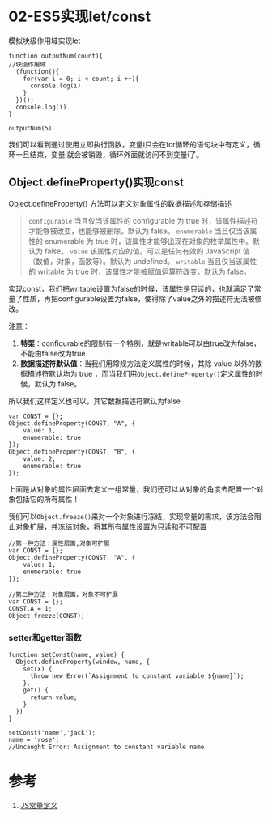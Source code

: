 # 02-ES5实现let/const

模拟块级作用域实现let

```
function outputNum(count){
//块级作用域
  (function(){
    for(var i = 0; i < count; i ++){
      console.log(i)
    }
  })();
  console.log(i)
}

outputNum(5)
```

我们可以看到通过使用立即执行函数，变量i只会在for循环的语句块中有定义，循环一旦结束，变量i就会被销毁，循环外面就访问不到变量i了。

## Object.defineProperty()实现const

Object.defineProperty() 方法可以定义对象属性的数据描述和存储描述

> `configurable`
当且仅当该属性的 configurable 为 true 时，该属性描述符才能够被改变，也能够被删除。默认为 false。
`enumerable`
当且仅当该属性的 enumerable 为 true 时，该属性才能够出现在对象的枚举属性中。默认为 false。
`value`
该属性对应的值。可以是任何有效的 JavaScript 值（数值，对象，函数等）。默认为 undefined。
`writable`
当且仅当该属性的 writable 为 true 时，该属性才能被赋值运算符改变。默认为 false。

实现const，我们把writable设置为false的时候，该属性是只读的，也就满足了常量了性质，再把configurable设置为false，使得除了value之外的描述符无法被修改。

注意：
1. **特栗**：configurable的限制有一个特例，就是writable可以由true改为false，不能由false改为true
2. **数据描述符默认值**：当我们用常规方法定义属性的时候，其除 value 以外的数据描述符默认均为 true ，而当我们用`Object.defineProperty()`定义属性的时候，默认为 false。

所以我们这样定义也可以，其它数据描述符默认为false

```
var CONST = {};
Object.defineProperty(CONST, "A", {
    value: 1,
    enumerable: true
});
Object.defineProperty(CONST, "B", {
    value: 2,
    enumerable: true
});
```

上面是从对象的属性层面去定义一组常量，我们还可以从对象的角度去配置一个对象包括它的所有属性！

我们可以`Object.freeze()`来对一个对象进行冻结，实现常量的需求，该方法会阻止对象扩展，并冻结对象，将其所有属性设置为只读和不可配置

```
//第一种方法：属性层面,对象可扩展
var CONST = {};
Object.defineProperty(CONST, "A", {
    value: 1,
    enumerable: true
});

//第二种方法：对象层面，对象不可扩展
var CONST = {};
CONST.A = 1;
Object.freeze(CONST);
```

### setter和getter函数

```
function setConst(name, value) {
  Object.defineProperty(window, name, {
    set(x) {
      throw new Error(`Assignment to constant variable ${name}`);
    },
    get() {
      return value;
    }
  })
}

setConst('name','jack');
name = 'rose';
//Uncaught Error: Assignment to constant variable name
```

# 参考

1. [JS常量定义](http://www.cnblogs.com/dong-xu/p/6239199.html)
